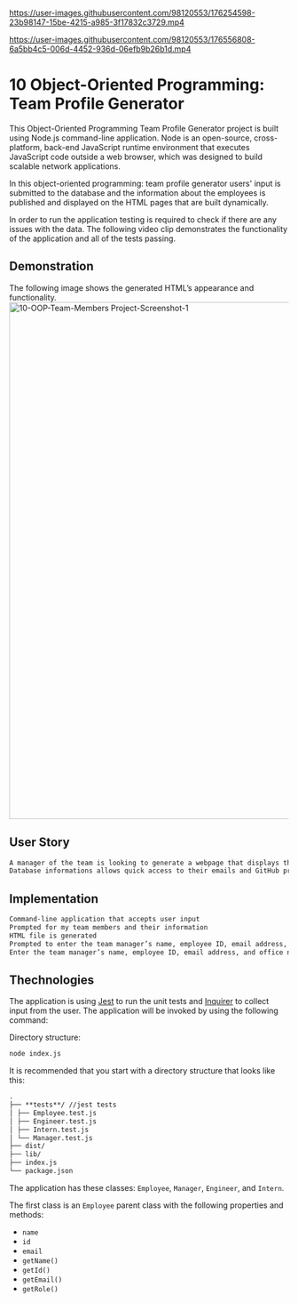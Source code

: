 https://user-images.githubusercontent.com/98120553/176254598-23b98147-15be-4215-a985-3f17832c3729.mp4


https://user-images.githubusercontent.com/98120553/176556808-6a5bb4c5-006d-4452-936d-06efb9b26b1d.mp4

# 10 Object-Oriented Programming: Team Profile Generator


This Object-Oriented Programming Team Profile Generator project is built using Node.js command-line application. Node is an open-source, cross-platform, back-end JavaScript runtime environment that executes JavaScript code outside a web browser, which was designed to build scalable network applications.

In this object-oriented programming: team profile generator users' input is submitted to the database and the information about the employees is published and displayed on the HTML pages that are built dynamically.

In order to run the application testing is required to check if there are any issues with the data.
The following video clip demonstrates the functionality of the application and all of the tests passing.

## Demonstration

The following image shows the generated HTML’s appearance and functionality. 
<img width="930" alt="10-OOP-Team-Members Project-Screenshot-1" src="https://user-images.githubusercontent.com/98120553/176264268-75b024f6-9e08-4ed6-a7e1-139372e214fd.png">

## User Story
```md
A manager of the team is looking to generate a webpage that displays the basic information about the employees. </br>
Database informations allows quick access to their emails and GitHub profiles.
```

## Implementation

```md
Command-line application that accepts user input
Prompted for my team members and their information
HTML file is generated
Prompted to enter the team manager’s name, employee ID, email address, and office number
Enter the team manager’s name, employee ID, email address, and office number
```

## Thechnologies

The application is using
[Jest](https://www.npmjs.com/package/jest) to run the unit tests and
[Inquirer](https://www.npmjs.com/package/inquirer) to collect input from the user. The application will be invoked by using the following command:

Directory structure:

```bash
node index.js
```

It is recommended that you start with a directory structure that looks like this:

```md
.
├── **tests**/ //jest tests
│ ├── Employee.test.js
│ ├── Engineer.test.js
│ ├── Intern.test.js
│ └── Manager.test.js
├── dist/
├── lib/
├── index.js
└── package.json
```

The application has these classes: `Employee`, `Manager`, `Engineer`, and `Intern`.

The first class is an `Employee` parent class with the following properties and methods:

* `name`
* `id`
* `email`
* `getName()`
* `getId()`
* `getEmail()`
* `getRole()`
